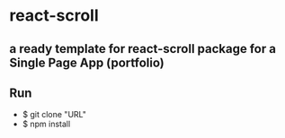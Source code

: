 # react-scroll

## a ready template for react-scroll package for a Single Page App (portfolio)
## Run

- $ git clone "URL" 
- $ npm install



